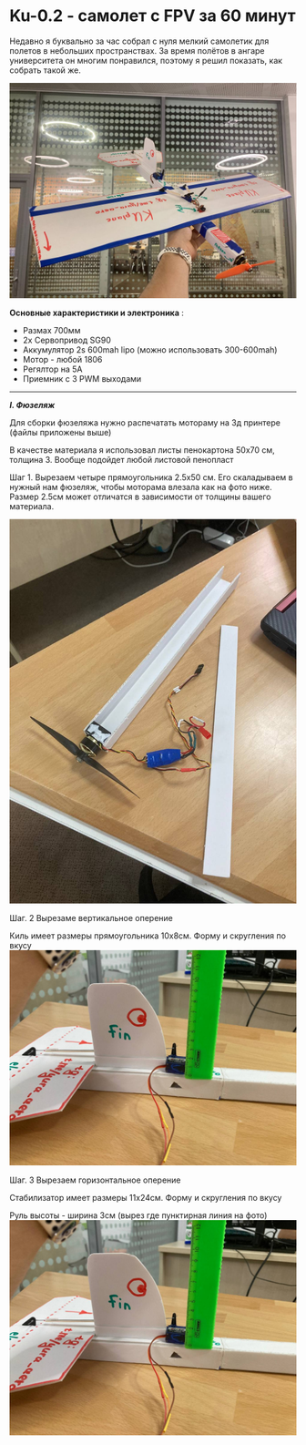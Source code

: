 # Ku-0.2 - самолет с FPV за 60 минут
 Недавно я буквально за час собрал с нуля мелкий самолетик для полетов в небольших пространствах. За время полётов в ангаре университета он многим понравился, поэтому я решил показать, как собрать такой же.
 
 ![alt text](https://github.com/YuRa-Aero/Ku-0.2-miniplane/blob/main/photo/photo_8_2024-07-19_10-19-48.jpg?raw=true)
 
**Основные характеристики и электроника** :
- Размах 700мм
- 2х Сервопривод SG90
- Аккумулятор 2s 600mah lipo (можно использовать 300-600mah)
- Мотор - любой 1806
- Регялтор на 5А
- Приемник c 3 PWM выходами
---------
 ***I. Фюзеляж***
 
Для сборки фюзеляжа нужно распечатать мотораму на 3д принтере (файлы приложены выше)

В качестве материала я использовал листы пенокартона 50х70 см, толщина 3. Вообще подойдет любой листовой пенопласт

Шаг 1. Вырезаем четыре прямоугольника 2.5х50 см. Его скаладываем в нужный нам фюзеляж, чтобы моторама влезала как на фото ниже. Размер 2.5см может отличатся в зависимости от толщины вашего материала.

![alt text](https://github.com/YuRa-Aero/Ku-0.2-miniplane/blob/main/photo/photo_3_2024-07-19_10-19-48.jpg?raw=true)

Шаг. 2 Вырезаме вертикальное оперение

Киль имеет размеры прямоугольника 10х8см. Форму и скругления по вкусу
![alt text](https://github.com/YuRa-Aero/Ku-0.2-miniplane/blob/main/photo/photo_4_2024-07-19_10-19-48.jpg?raw=true)

Шаг. 3 Вырезаем горизонтальное оперение

Стабилизатор имеет размеры 11х24см. Форму и скругления по вкусу

Руль высоты - ширина 3см (вырез где пунктирная линия на фото)
![alt text](https://github.com/YuRa-Aero/Ku-0.2-miniplane/blob/main/photo/photo_4_2024-07-19_10-19-48.jpg?raw=true)
